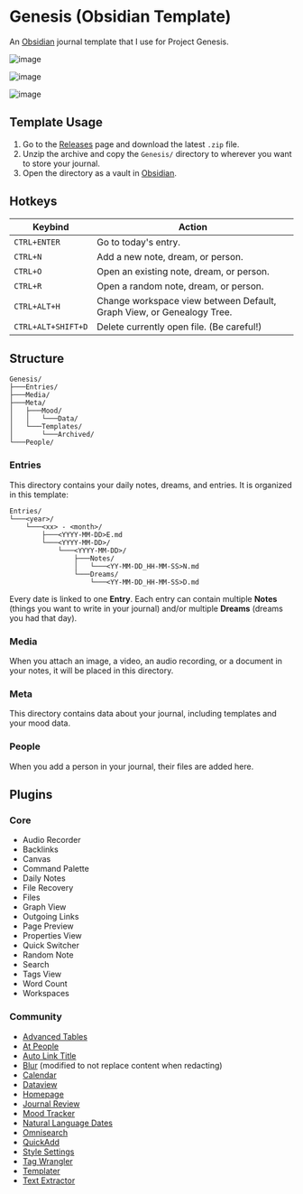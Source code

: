 # Genesis (Obsidian Template)

 An [Obsidian](https://obsidian.md/) journal template that I use for Project Genesis.

![image](https://github.com/Chris1320/Obsidian-Genesis/assets/74256376/99469987-f311-44ea-a36c-9b30724e2b5a)

![image](https://github.com/Chris1320/Obsidian-Genesis/assets/74256376/1257b9d3-ef42-473e-8d13-8bee06c80be1)

![image](https://github.com/Chris1320/Obsidian-Genesis/assets/74256376/d316a38a-425c-4dab-9e4c-5d9c755a33cd)

 ## Template Usage

 1. Go to the [Releases](https://github.com/Chris1320/Obsidian-Genesis/releases) page and download the latest `.zip` file.
 2. Unzip the archive and copy the `Genesis/` directory to wherever you want to store your journal.
 3. Open the directory as a vault in [Obsidian](https://obsidian.md/).

## Hotkeys

| Keybind            | Action                                                                |
| ------------------ | --------------------------------------------------------------------- |
| `CTRL+ENTER`       | Go to today's entry.                                                  |
| `CTRL+N`           | Add a new note, dream, or person.                                     |
| `CTRL+O`           | Open an existing note, dream, or person.                              |
| `CTRL+R`           | Open a random note, dream, or person.                                 |
| `CTRL+ALT+H`       | Change workspace view between Default, Graph View, or Genealogy Tree. |
| `CTRL+ALT+SHIFT+D` | Delete currently open file. (Be careful!)                             |

## Structure

```plaintext
Genesis/
├───Entries/
├───Media/
├───Meta/
│   ├───Mood/
│   │   └───Data/
│   └───Templates/
│       └───Archived/
└───People/
```

### Entries

This directory contains your daily notes, dreams, and entries. It is organized in this template:

```plaintext
Entries/
└───<year>/
    └───<xx> - <month>/
        ├───<YYYY-MM-DD>E.md
        └───<YYYY-MM-DD>/
            └───<YYYY-MM-DD>/
                ├───Notes/
                │   └───<YY-MM-DD_HH-MM-SS>N.md
                └───Dreams/
                    └───<YY-MM-DD_HH-MM-SS>D.md
```

Every date is linked to one **Entry**. Each entry can contain multiple **Notes** (things you want to write in your journal) and/or multiple **Dreams** (dreams you had that day).

### Media

When you attach an image, a video, an audio recording, or a document in your notes, it will be placed in this directory.

### Meta

This directory contains data about your journal, including templates and your mood data.

### People

When you add a person in your journal, their files are added here.

## Plugins

### Core

- Audio Recorder
- Backlinks
- Canvas
- Command Palette
- Daily Notes
- File Recovery
- Files
- Graph View
- Outgoing Links
- Page Preview
- Properties View
- Quick Switcher
- Random Note
- Search
- Tags View
- Word Count
- Workspaces

### Community

- [Advanced Tables](https://github.com/tgrosinger/advanced-tables-obsidian)
- [At People](https://github.com/saibotsivad/obsidian-at-people)
- [Auto Link Title](https://github.com/zolrath/obsidian-auto-link-title)
- [Blur](https://github.com/gapmiss/blur) (modified to not replace content when redacting)
- [Calendar](https://github.com/liamcain/obsidian-calendar-plugin)
- [Dataview](https://github.com/blacksmithgu/obsidian-dataview)
- [Homepage](https://github.com/mirnovov/obsidian-homepage)
- [Journal Review](https://github.com/Kageetai/obsidian-plugin-journal-review)
- [Mood Tracker](https://github.com/dartungar/obsidian-mood-tracker)
- [Natural Language Dates](https://github.com/argenos/nldates-obsidian)
- [Omnisearch](https://github.com/scambier/obsidian-omnisearch)
- [QuickAdd](https://github.com/chhoumann/quickadd)
- [Style Settings](https://github.com/mgmeyers/obsidian-style-settings)
- [Tag Wrangler](https://github.com/pjeby/tag-wrangler)
- [Templater](https://github.com/SilentVoid13/Templater)
- [Text Extractor](https://github.com/scambier/obsidian-text-extractor)
